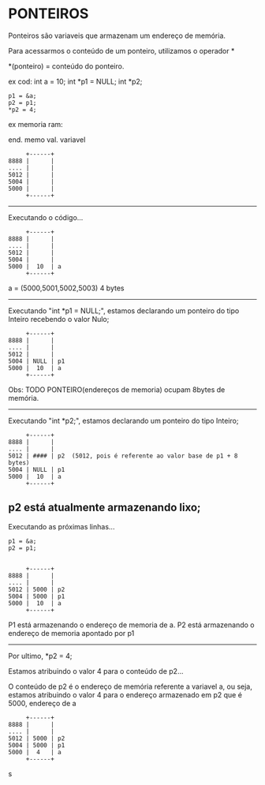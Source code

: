 # PONTEIROS

Ponteiros são variaveis que armazenam um endereço de memória.

Para acessarmos o conteúdo de um ponteiro, utilizamos o operador *

*(ponteiro) = conteúdo do ponteiro.

ex cod:
    int a = 10;
    int *p1 = NULL;
    int *p2;

    p1 = &a;
    p2 = p1;
    *p2 = 4;

ex memoria ram:

end. memo  val.   variavel

         +------+
    8888 |      |
    .... |      |
    5012 |      |
    5004 |      |
    5000 |      |
         +------+
-------------------------------------

Executando o código...

         +------+
    8888 |      |
    .... |      |
    5012 |      |
    5004 |      |
    5000 |  10  | a
         +------+

a = (5000,5001,5002,5003) 4 bytes

-------------------------------------
Executando "int *p1 = NULL;", estamos declarando um ponteiro do tipo Inteiro recebendo o valor Nulo;

         +------+
    8888 |      |
    .... |      |
    5012 |      |
    5004 | NULL | p1
    5000 |  10  | a
         +------+

Obs: TODO PONTEIRO(endereços de memoria) ocupam 8bytes de memória.

-------------------------------------
Executando "int *p2;", estamos declarando um ponteiro do tipo Inteiro;

         +------+
    8888 |      |
    .... |      |
    5012 | #### | p2  (5012, pois é referente ao valor base de p1 + 8 bytes)
    5004 | NULL | p1
    5000 |  10  | a
         +------+

p2 está atualmente armazenando lixo;
-------------------------------------
Executando as próximas linhas...

    p1 = &a;
    p2 = p1;


         +------+
    8888 |      |
    .... |      |
    5012 | 5000 | p2
    5004 | 5000 | p1
    5000 |  10  | a
         +------+

P1 está armazenando o endereço de memoria de a.
P2 está armazenando o endereço de memoria apontado por p1

-------------------------------------
Por ultimo, *p2 = 4;

Estamos atribuindo o valor 4 para o conteúdo de p2...

O conteúdo de p2 é o endereço de memória referente a variavel a, ou seja, estamos atribuindo o valor 4 para o endereço armazenado em p2 que é 5000, endereço de a


         +------+
    8888 |      |
    .... |      |
    5012 | 5000 | p2
    5004 | 5000 | p1
    5000 |  4   | a
         +------+


s










